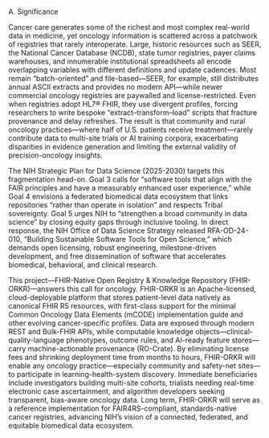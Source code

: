 A. Significance

Cancer care generates some of the richest and most complex real-world data in medicine, yet oncology information is scattered across a patchwork of registries that rarely interoperate. Large, historic resources such as SEER, the National Cancer Database (NCDB), state tumor registries, payer claims warehouses, and innumerable institutional spreadsheets all encode overlapping variables with different definitions and update cadences. Most remain “batch-oriented” and file-based—SEER, for example, still distributes annual ASCII extracts and provides no modern API—while newer commercial oncology registries are paywalled and license-restricted. Even when registries adopt HL7® FHIR, they use divergent profiles, forcing researchers to write bespoke “extract–transform–load” scripts that fracture provenance and delay refreshes. The result is that community and rural oncology practices—where half of U.S. patients receive treatment—rarely contribute data to multi-site trials or AI training corpora, exacerbating disparities in evidence generation and limiting the external validity of precision-oncology insights.

The NIH Strategic Plan for Data Science (2025-2030) targets this fragmentation head-on. Goal 3 calls for “software tools that align with the FAIR principles and have a measurably enhanced user experience,” while Goal 4 envisions a federated biomedical data ecosystem that links repositories “rather than operate in isolation” and respects Tribal sovereignty. Goal 5 urges NIH to “strengthen a broad community in data science” by closing equity gaps through inclusive tooling. In direct response, the NIH Office of Data Science Strategy released RFA-OD-24-010, “Building Sustainable Software Tools for Open Science,” which demands open licensing, robust engineering, milestone-driven development, and free dissemination of software that accelerates biomedical, behavioral, and clinical research.

This project—FHIR-Native Open Registry & Knowledge Repository (FHIR-ORKR)—answers this call for oncology. FHIR-ORKR is an Apache-licensed, cloud-deployable platform that stores patient-level data natively as canonical FHIR R5 resources, with first-class support for the minimal Common Oncology Data Elements (mCODE) implementation guide and other evolving cancer-specific profiles. Data are exposed through modern REST and Bulk-FHIR APIs, while computable knowledge objects—clinical-quality-language phenotypes, outcome rules, and AI-ready feature stores—carry machine-actionable provenance (RO-Crate). By eliminating license fees and shrinking deployment time from months to hours, FHIR-ORKR will enable any oncology practice—especially community and safety-net sites—to participate in learning-health-system discovery. Immediate beneficiaries include investigators building multi-site cohorts, trialists needing real-time electronic case ascertainment, and algorithm developers seeking transparent, bias-aware oncology data. Long term, FHIR-ORKR will serve as a reference implementation for FAIR4RS-compliant, standards-native cancer registries, advancing NIH’s vision of a connected, federated, and equitable biomedical data ecosystem.